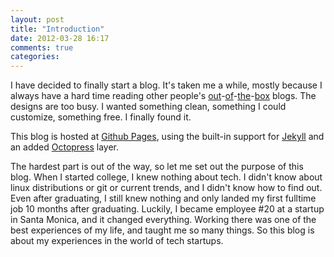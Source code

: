 ```yaml
---
layout: post
title: "Introduction"
date: 2012-03-28 16:17
comments: true
categories: 
---
```


I have decided to finally start a blog. It's taken me a while, mostly because
I always have a hard time reading other people's [out](
http://blogsofnote.blogspot.com)-[of](http://wordpress.com)-[the](
http://livejournal.com)-[box](http://tumblr.com) blogs. The designs are too 
busy. I wanted something clean, something I could customize, something free.
I finally found it.

This blog is hosted at [Github Pages](http://pages.github.com), using the built-in
support for [Jekyll](https://github.com/mojombo/jekyll/wiki)
and an added [Octopress](http://octopress.org/) layer.

The hardest part is out of the way, so let me set out the purpose of this blog.
When I started college, I knew nothing about tech. I didn't know about linux
distributions or git or current trends, and I didn't know how to find out.
Even after graduating, I still knew nothing and only landed my first fulltime
job 10 months after graduating. Luckily, I became employee #20 at a startup
in Santa Monica, and it changed everything. Working there was one of the best
experiences of my life, and taught me so many things. So this blog is about my
experiences in the world of tech startups.
